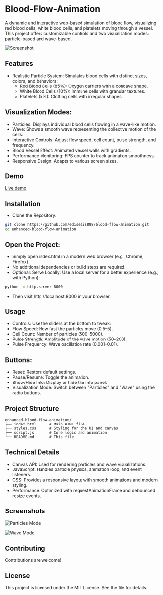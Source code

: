 # Blood-Flow-Animation
A dynamic and interactive web-based simulation of blood flow, visualizing red blood cells, white blood cells, and platelets moving through a vessel. This project offers customizable controls and two visualization modes: particle-based and wave-based.

![Screenshot](https://github.com/user-attachments/assets/46185d44-5046-4ed4-8234-3deb33cfe413)


## Features
- Realistic Particle System: Simulates blood cells with distinct sizes, colors, and behaviors:
  - Red Blood Cells (85%): Oxygen carriers with a concave shape.
  - White Blood Cells (10%): Immune cells with granular textures.
  - Platelets (5%): Clotting cells with irregular shapes.

## Visualization Modes:
- Particles: Displays individual blood cells flowing in a wave-like motion.
- Wave: Shows a smooth wave representing the collective motion of the cells.
- Interactive Controls: Adjust flow speed, cell count, pulse strength, and frequency.
- Blood Vessel Effect: Animated vessel walls with gradients.
- Performance Monitoring: FPS counter to track animation smoothness.
- Responsive Design: Adapts to various screen sizes.

## Demo
[Live demo](https://edisedis777.github.io/Blood-Flow-Animation/)

## Installation
- Clone the Repository:
```bash
git clone https://github.com/edisedis888/blood-flow-animation.git
cd enhanced-blood-flow-animation
```

## Open the Project:
- Simply open index.html in a modern web browser (e.g., Chrome, Firefox).
- No additional dependencies or build steps are required.
- Optional: Serve Locally: Use a local server for a better experience (e.g., with Python):
```bash
python -m http.server 8000
```
- Then visit http://localhost:8000 in your browser.

## Usage
- Controls: Use the sliders at the bottom to tweak:
- Flow Speed: How fast the particles move (0.5–5).
- Cell Count: Number of particles (500–5000).
- Pulse Strength: Amplitude of the wave motion (50–200).
- Pulse Frequency: Wave oscillation rate (0.001–0.01).

## Buttons:
- Reset: Restore default settings.
- Pause/Resume: Toggle the animation.
- Show/Hide Info: Display or hide the info panel.
- Visualization Mode: Switch between "Particles" and "Wave" using the radio buttons.

## Project Structure
```text
enhanced-blood-flow-animation/
├── index.html      # Main HTML file
├── styles.css      # Styling for the UI and canvas
├── script.js       # Core logic and animation
└── README.md       # This file
```

## Technical Details
- Canvas API: Used for rendering particles and wave visualizations.
- JavaScript: Handles particle physics, animation loop, and event listeners.
- CSS: Provides a responsive layout with smooth animations and modern styling.
- Performance: Optimized with requestAnimationFrame and debounced resize events.

## Screenshots

![Particles Mode](https://github.com/user-attachments/assets/e0d744b7-8be7-4fe5-a441-0ed423bd56de)

![Wave Mode](https://github.com/user-attachments/assets/f3e36bbf-c039-48bb-b50d-2efa7ea2583c)

## Contributing
Contributions are welcome!

## License
This project is licensed under the MIT License. See the  file for details.
